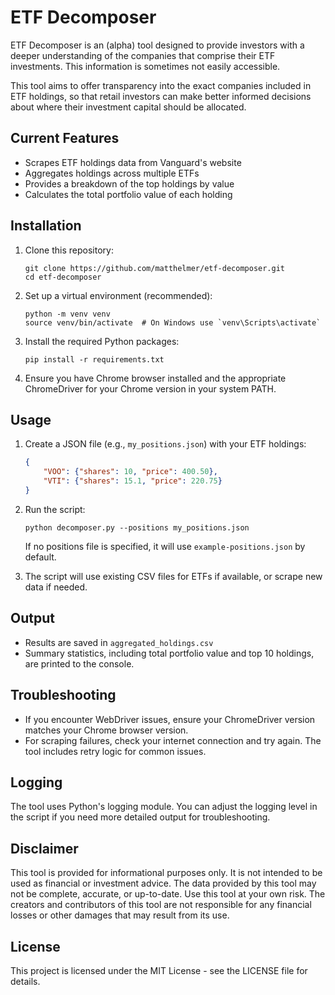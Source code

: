 # ETF Decomposer

ETF Decomposer is an (alpha) tool designed to provide investors with a deeper understanding of the companies that comprise their ETF investments. This information is sometimes not easily accessible.

This tool aims to offer transparency into the exact companies included in ETF holdings, so that retail investors can make better informed decisions about where their investment capital should be allocated.


## Current Features

- Scrapes ETF holdings data from Vanguard's website
- Aggregates holdings across multiple ETFs
- Provides a breakdown of the top holdings by value
- Calculates the total portfolio value of each holding


## Installation

1. Clone this repository:
   ```
   git clone https://github.com/matthelmer/etf-decomposer.git
   cd etf-decomposer
   ```

2. Set up a virtual environment (recommended):
   ```
   python -m venv venv
   source venv/bin/activate  # On Windows use `venv\Scripts\activate`
   ```

3. Install the required Python packages:
   ```
   pip install -r requirements.txt
   ```

4. Ensure you have Chrome browser installed and the appropriate ChromeDriver for your Chrome version in your system PATH.

## Usage

1. Create a JSON file (e.g., `my_positions.json`) with your ETF holdings:
   ```json
   {
       "VOO": {"shares": 10, "price": 400.50},
       "VTI": {"shares": 15.1, "price": 220.75}
   }
   ```

2. Run the script:
   ```
   python decomposer.py --positions my_positions.json
   ```
   If no positions file is specified, it will use `example-positions.json` by default.

3. The script will use existing CSV files for ETFs if available, or scrape new data if needed.

## Output

- Results are saved in `aggregated_holdings.csv`
- Summary statistics, including total portfolio value and top 10 holdings, are printed to the console.

## Troubleshooting

- If you encounter WebDriver issues, ensure your ChromeDriver version matches your Chrome browser version.
- For scraping failures, check your internet connection and try again. The tool includes retry logic for common issues.

## Logging

The tool uses Python's logging module. You can adjust the logging level in the script if you need more detailed output for troubleshooting.

## Disclaimer

This tool is provided for informational purposes only. It is not intended to be used as financial or investment advice. The data provided by this tool may not be complete, accurate, or up-to-date. Use this tool at your own risk. The creators and contributors of this tool are not responsible for any financial losses or other damages that may result from its use.

## License

This project is licensed under the MIT License - see the LICENSE file for details.
